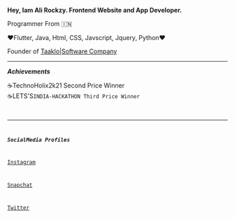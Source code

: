
**Hey, Iam Ali Rockzy. Frontend Website and App Developer.**

Programmer From 🇮🇳

❤️Flutter, Java, Html, CSS, Javscript, Jquery, Python❤️

Founder of [Taaklo|Software Company](https://taaklocommunity.github.io)
_________________________________

***Achievements***

☕️TechnoHolix2k21 Second Price Winner <br>
☕️LETS'S<CODE>INDIA-HACKATHON Third Price Winner

_________________________________

***SocialMedia Profiles***

[Instagram](https://instagram.com/ali.rockzy)

[Snapchat](https://snapchat.com/add/rockzy_vlogs)

[Twitter](https://t.me/rider_rockzy)


